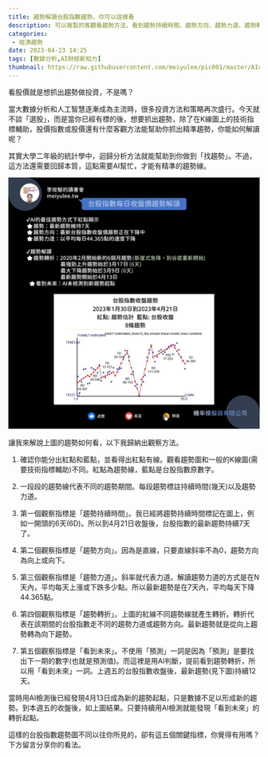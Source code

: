 ```yaml
---
title: 趨勢解讀台股指數趨勢，你可以這樣看
description: 可以複製的客觀看趨勢方法，看到趨勢持續時間、趨勢方向、趨勢力道、趨勢轉折、看到未來。這樣能看到台股指數持續7天的下降趨勢，目前看不到趨勢轉折。
categories:
 - 經濟趨勢
date: 2023-04-23 14:25
tags: [數據分析,AI財經新知力]
thumbnail: https://raw.githubusercontent.com/meiyulee/pic001/master/AIecon/free14letecture_02.JPG
---
```


看股價就是想抓出趨勢做投資，不是嗎？

當大數據分析和人工智慧逐漸成為主流時，很多投資方法和策略再次盛行。今天就不談「選股」，而是當你已經有標的後，想要抓出趨勢，除了在K線圖上的技術指標輔助，股價指數或股價還有什麼客觀方法能幫助你抓出精準趨勢，你能如何解讀呢？

其實大學二年級的統計學中，迴歸分析方法就能幫助到你做到「找趨勢」。不過，這方法還需要回歸本質，這點需要AI幫忙，才能有精準的趨勢線。

![](https://raw.githubusercontent.com/meiyulee/pic001/master/AIecon/free14letecture_02.JPG)

讓我來解說上圖的趨勢如何看，以下我歸納出觀察方法。

1. 確認你能分出紅點和藍點，並看得出紅點有線。觀看趨勢圖和一般的K線圖(需要技術指標輔助)不同。紅點為趨勢線，藍點是台股指數原數字。

2. 一段段的趨勢線代表不同的趨勢期間。每段趨勢標註持續時間(幾天)以及趨勢力道。

3. 第一個觀察指標是「趨勢持續時間」。我已經將趨勢持續時間標記在圖上，例如一開頭的6天(6D)。所以到4月21日收盤後，台股指數的最新趨勢持續7天了。

4. 第二個觀察指標是「趨勢方向」。因為是直線，只要直線斜率不為0，趨勢方向為向上或向下。

5. 第三個觀察指標是「趨勢力道」。斜率就代表力道。解讀趨勢力道的方式是在N天內，平均每天上漲或下跌多少點。所以最新趨勢是在7天內，平均每天下降44.365點。

6. 第四個觀察指標是「趨勢轉折」。上圖的紅線不同趨勢線就產生轉折。轉折代表在該期間的台股指數走不同的趨勢力道或趨勢方向。最新趨勢就是從向上趨勢轉為向下趨勢。

7. 第五個觀察指標是「看到未來」。不使用「預測」一詞是因為「預測」是要找出下一期的數字(也就是預測值)。而這裡是用AI判斷，提前看到趨勢轉折，所以用「看到未來」一詞。上週五的台股指數收盤後，最新趨勢(見下圖)持續12天。

當時用AI檢測後已經發現4月13日成為新的趨勢起點，只是數據不足以形成新的趨勢。到本週五的收盤後，如上圖結果。只要持續用AI檢測就能發現「看到未來」的轉折起點。

這樣的台股指數趨勢圖不同以往你所見的，卻有這五個關鍵指標，你覺得有用嗎？下方留言分享你的看法。

